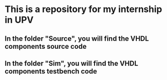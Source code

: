 # This is a repository for my internship in UPV

## In the folder "Source", you will find the VHDL components source code
	
## In the folder "Sim", you will find the VHDL components testbench code